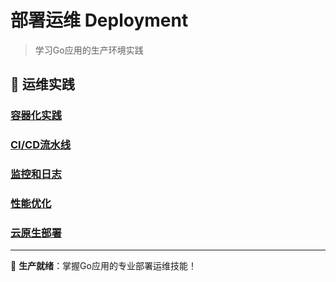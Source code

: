 # 部署运维 Deployment

> 学习Go应用的生产环境实践

<!-- TODO: 这里将涵盖Go应用从开发到生产的完整部署运维实践，包括容器化、监控、性能优化等 -->

## 🚀 运维实践

### [容器化实践](/practice/deployment/containerization)
<!-- TODO: Docker镜像构建、多阶段构建、容器优化等容器化最佳实践 -->

### [CI/CD流水线](/practice/deployment/cicd)
<!-- TODO: GitHub Actions、GitLab CI、自动化测试、部署策略等持续集成部署 -->

### [监控和日志](/practice/deployment/monitoring)
<!-- TODO: Prometheus、Grafana、ELK栈、分布式链路追踪等监控体系 -->

### [性能优化](/practice/deployment/performance)
<!-- TODO: 性能调优、内存优化、并发优化、数据库优化等性能提升技巧 -->

### [云原生部署](/practice/deployment/cloud-native)
<!-- TODO: Kubernetes部署、服务网格、云服务集成等云原生实践 -->

---

🚀 **生产就绪**：掌握Go应用的专业部署运维技能！ 